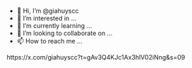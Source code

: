 - 👋 Hi, I’m @giahuyscc
- 👀 I’m interested in ...
- 🌱 I’m currently learning ...
- 💞️ I’m looking to collaborate on ...
- 📫 How to reach me ...

<!---
giahuyscc/giahuyscc is a ✨ special ✨ repository because its `README.md` (this file) appears on your GitHub profile.
You can click the Preview link to take a look at your changes.
--->https://x.com/giahuyscc?t=gAv3Q4KJc1Ax3hlV02iNng&s=09
